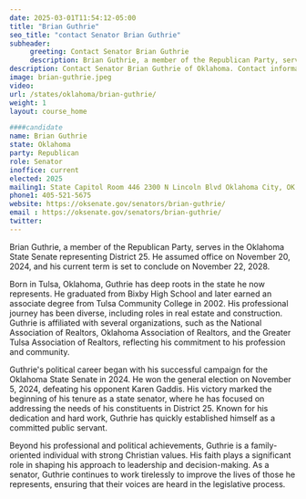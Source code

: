 ```yaml
---
date: 2025-03-01T11:54:12-05:00
title: "Brian Guthrie"
seo_title: "contact Senator Brian Guthrie"
subheader:
     greeting: Contact Senator Brian Guthrie
     description: Brian Guthrie, a member of the Republican Party, serves in the Oklahoma State Senate representing District 25. He assumed office on November 20, 2024, and his current term is set to conclude on November 22, 2028.
description: Contact Senator Brian Guthrie of Oklahoma. Contact information for Brian Guthrie includes email address, phone number, and mailing address.
image: brian-guthrie.jpeg
video:
url: /states/oklahoma/brian-guthrie/
weight: 1
layout: course_home

####candidate
name: Brian Guthrie
state: Oklahoma
party: Republican
role: Senator
inoffice: current
elected: 2025
mailing1: State Capitol Room 446 2300 N Lincoln Blvd Oklahoma City, OK 73105
phone1: 405-521-5675
website: https://oksenate.gov/senators/brian-guthrie/
email : https://oksenate.gov/senators/brian-guthrie/
twitter: 
---
```

Brian Guthrie, a member of the Republican Party, serves in the Oklahoma State Senate representing District 25. He assumed office on November 20, 2024, and his current term is set to conclude on November 22, 2028.

Born in Tulsa, Oklahoma, Guthrie has deep roots in the state he now represents. He graduated from Bixby High School and later earned an associate degree from Tulsa Community College in 2002. His professional journey has been diverse, including roles in real estate and construction. Guthrie is affiliated with several organizations, such as the National Association of Realtors, Oklahoma Association of Realtors, and the Greater Tulsa Association of Realtors, reflecting his commitment to his profession and community.

Guthrie's political career began with his successful campaign for the Oklahoma State Senate in 2024. He won the general election on November 5, 2024, defeating his opponent Karen Gaddis. His victory marked the beginning of his tenure as a state senator, where he has focused on addressing the needs of his constituents in District 25. Known for his dedication and hard work, Guthrie has quickly established himself as a committed public servant.

Beyond his professional and political achievements, Guthrie is a family-oriented individual with strong Christian values. His faith plays a significant role in shaping his approach to leadership and decision-making. As a senator, Guthrie continues to work tirelessly to improve the lives of those he represents, ensuring that their voices are heard in the legislative process.
